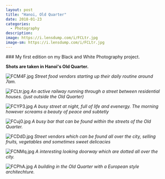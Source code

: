 ```yaml
---
layout: post
title: "Hanoi, Old Quarter"
date: 2018-01-23
categories:
  - Photography
description: 
image: https://i.lensdump.com/i/FCLtr.jpg
image-sm: https://i.lensdump.com/i/FCLtr.jpg
---
```


### My first edition on my Black and White Photography project.

**Shots are taken in Hanoi's Old Quarter.**

![FCM4F.jpg](https://i.lensdump.com/i/FCM4F.jpg)
*Street food vendors starting up their daily routine around 7am.*

![FCLtr.jpg](https://i.lensdump.com/i/FCLtr.jpg)
*An active railway running through a street between residential houses. (just outside the Old Quarter)*

![FCYP3.jpg](https://i.lensdump.com/i/FCYP3.jpg)
*A busy street at night, full of life and evenergy. The morning however screams a beauty of peace and subtetly*

![FCuj0.jpg](https://i.lensdump.com/i/FCuj0.jpg)
*A busy bar that can be found within the streets of the Old Quarter.*

![FCDdD.jpg](https://i.lensdump.com/i/FCDdD.jpg)
*Street vendors which can be found all over the city, selling fruits, vegetables and sometimes sweet delicacies*

![FCNMq.jpg](https://i.lensdump.com/i/FCNMq.jpg)
*A interesting looking doorway which are dotted all over the city.*

![FCPhA.jpg](https://i.lensdump.com/i/FCPhA.jpg)
*A building in the Old Quarter with a European style architechture.*
